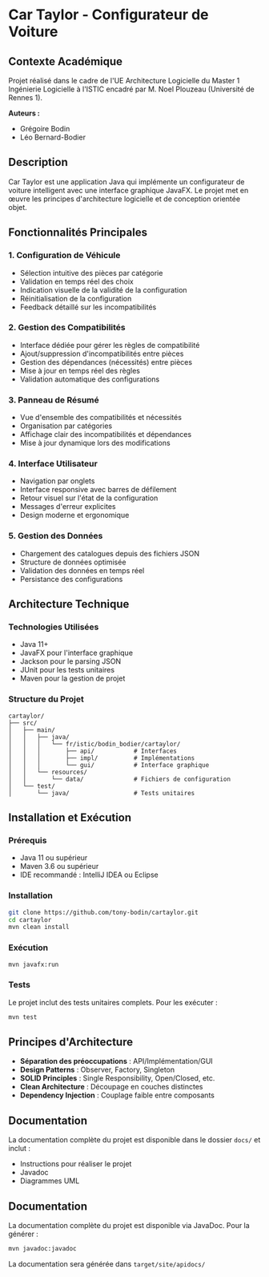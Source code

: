 # Car Taylor - Configurateur de Voiture

## Contexte Académique

Projet réalisé dans le cadre de l'UE Architecture Logicielle du Master 1 Ingénierie Logicielle à l'ISTIC encadré par M. Noel Plouzeau (Université de Rennes 1).

**Auteurs :**

- Grégoire Bodin
- Léo Bernard-Bodier

## Description

Car Taylor est une application Java qui implémente un configurateur de voiture intelligent avec une interface graphique JavaFX. Le projet met en œuvre les principes d'architecture logicielle et de conception orientée objet.

## Fonctionnalités Principales

### 1. Configuration de Véhicule

- Sélection intuitive des pièces par catégorie
- Validation en temps réel des choix
- Indication visuelle de la validité de la configuration
- Réinitialisation de la configuration
- Feedback détaillé sur les incompatibilités

### 2. Gestion des Compatibilités

- Interface dédiée pour gérer les règles de compatibilité
- Ajout/suppression d'incompatibilités entre pièces
- Gestion des dépendances (nécessités) entre pièces
- Mise à jour en temps réel des règles
- Validation automatique des configurations

### 3. Panneau de Résumé

- Vue d'ensemble des compatibilités et nécessités
- Organisation par catégories
- Affichage clair des incompatibilités et dépendances
- Mise à jour dynamique lors des modifications

### 4. Interface Utilisateur

- Navigation par onglets
- Interface responsive avec barres de défilement
- Retour visuel sur l'état de la configuration
- Messages d'erreur explicites
- Design moderne et ergonomique

### 5. Gestion des Données

- Chargement des catalogues depuis des fichiers JSON
- Structure de données optimisée
- Validation des données en temps réel
- Persistance des configurations

## Architecture Technique

### Technologies Utilisées

- Java 11+
- JavaFX pour l'interface graphique
- Jackson pour le parsing JSON
- JUnit pour les tests unitaires
- Maven pour la gestion de projet

### Structure du Projet

```
cartaylor/
├── src/
│   ├── main/
│   │   ├── java/
│   │   │   └── fr/istic/bodin_bodier/cartaylor/
│   │   │       ├── api/           # Interfaces
│   │   │       ├── impl/          # Implémentations
│   │   │       └── gui/           # Interface graphique
│   │   └── resources/
│   │       └── data/              # Fichiers de configuration
│   └── test/
│       └── java/                  # Tests unitaires
```

## Installation et Exécution

### Prérequis

- Java 11 ou supérieur
- Maven 3.6 ou supérieur
- IDE recommandé : IntelliJ IDEA ou Eclipse

### Installation

```bash
git clone https://github.com/tony-bodin/cartaylor.git
cd cartaylor
mvn clean install
```

### Exécution

```bash
mvn javafx:run
```

### Tests

Le projet inclut des tests unitaires complets. Pour les exécuter :

```bash
mvn test
```

## Principes d'Architecture

- **Séparation des préoccupations** : API/Implémentation/GUI
- **Design Patterns** : Observer, Factory, Singleton
- **SOLID Principles** : Single Responsibility, Open/Closed, etc.
- **Clean Architecture** : Découpage en couches distinctes
- **Dependency Injection** : Couplage faible entre composants

## Documentation

La documentation complète du projet est disponible dans le dossier `docs/` et inclut :

- Instructions pour réaliser le projet
- Javadoc
- Diagrammes UML

## Documentation

La documentation complète du projet est disponible via JavaDoc. Pour la générer :

```bash
mvn javadoc:javadoc
```

La documentation sera générée dans `target/site/apidocs/`
